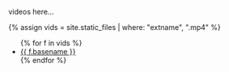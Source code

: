 videos here...

{% assign vids = site.static_files | where: "extname", ".mp4" %}
<ul>
{% for f in vids %}
    <li><a href="{{ f. path }}" target="_blank">{{ f.basename }}</a></li>
{% endfor %}
</ul>